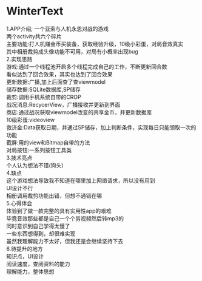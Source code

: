 # WinterText
1.APP介绍;
一个亚索与人机永恩对战的游戏  
两个activity共六个碎片  
主要功能:打人机赚金币买装备，获取经验升级，10级小彩蛋，对局音效真实  
其中相册裁剪成头像功能不可用，对局有小概率出现bug  
2.实现思路  
游戏:通过一个线程池开启多个线程完成自己的工作，不断更新回合数  
看似达到了回合效果，其实也达到了回合效果  
更新数据:广播,加上后面查了查viewmodel  
储存数据:SQLite数据库,SP储存  
裁剪:调用手机系统自带的CROP  
战况消息:RecycerView，广播接收并更新到界面  
商店:通过战况获取viewmodel改变的共享金币，并更新数据库  
10级彩蛋:videoview  
救济金:Data获取日期，并通过SP储存，加上判断条件，实现每日只能领取一次的功能  
截屏:用的view和Bitmap自带的方法  
对局按钮:一系列按钮工具类  
3.技术亮点  
个人认为想法不错(狗头)  
4.缺点  
这个游戏想法导致我不知道在哪里加上网络请求，所以没有用到  
UI设计不行  
相册调用裁剪功能出错，但想不通错在哪  
5.心得体会  
体验到了做一款完整的具有实用性app的艰难  
毕竟音效那些都是自己一个个剪视频然后转mp3的  
同时意识到自己学得太慢了  
一些东西想得到，却很难实现  
虽然我理解能力不太好，但我还是会继续坚持下去  
6.待提升的地方  
知识点，UI设计  
阅读速度，查阅资料的能力  
理解能力，整体思想  
